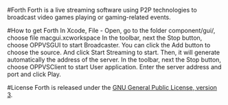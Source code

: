 #Forth
Forth is a live streaming software using P2P technologies to broadcast video games playing or gaming-related events.

#How to get Forth
In Xcode, File - Open, go to the folder component/gui/, choose file macgui.xcworkspace
In the toolbar, next the Stop button, choose OPPVSGUI to start Broadcaster. You can click the Add button to choose the source. And click Start Streaming to start. Then, it will generate automatically the address of the server.
In the toolbar, next the Stop button, choose OPPVSClient to start User application. Enter the server address and port and click Play.

#License
Forth is released under the [GNU General Public License, version 3](https://opensource.org/licenses/GPL-3.0 "GNU").


